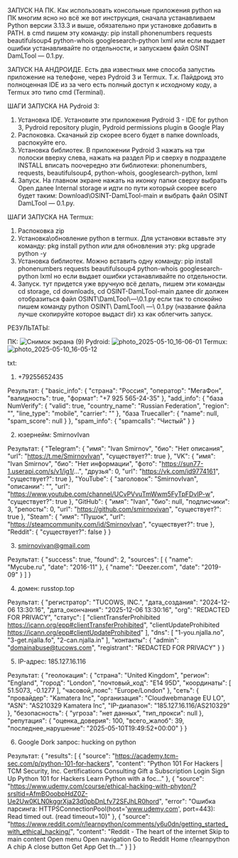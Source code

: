 ЗАПУСК НА ПК.
Как использовать консольные приложения python на ПК многим ясно но всё же вот инструкция, сначала устанавливаем Python версии 3.13.3 и выше, обязательно при установке добавить в PATH. в cmd пишем эту команду: pip install phonenumbers requests beautifulsoup4 python-whois googlesearch-python lxml или если выдает ошибки устанавливайте по отдельности, и запускаем файл OSINT DamLTool — 0.1.py.

ЗАПУСК НА АНДРОИДЕ.
Есть два известных мне способа запустиь приложение на телефоне, через Pydroid 3 и Termux. Т.к. Пайдроид это полноценная IDE из за чего есть полный доступ к исходному коду, а Termux это типо cmd (Terminal).

ШАГИ ЗАПУСКА НА Pydroid 3:
1. Установка IDE. Установите эти приложения Pydroid 3 - IDE for python 3, Pydroid repository plugin, Pydroid permissions plugin в Google Play
2. Распоковка. Скачаный zip скорее всего будет в папке downloads, распокуйте его.
3. Установка библиотек. В приложении Pydroid 3 нажать на три полоски вверху слева, нажать на раздел Pip и сверху в подразделе INSTALL вписать поочередно эти библиотеки: phonenumbers, requests, beautifulsoup4, python-whois, googlesearch-python, lxml
4. Запуск. На главном экране нажать на иконку папки сверху выбрать Open далее Internal storage и идти по пути который скорее всего будет таким: Download\OSINT-DamLTool-main и выбрать файл OSINT DamLTool — 0.1.py.

ШАГИ ЗАПУСКА НА Termux:
1. Распоковка zip
2. Установка\обновление python в termux. Для установки вставьте эту команду: pkg install python или для обновления эту: pkg upgrade python -y
3. Установка библиотек. Можно вставить одну команду: pip install phonenumbers requests beautifulsoup4 python-whois googlesearch-python lxml но если выдает ошибки устанавливайте по отдельности.
4. Запуск. тут придется уже вручную всё делать, пишем эти команды cd storage, cd downloads, cd OSINT-DamLTool-main далее dir должен отобразиться файл OSINT\DamLTool\—\0.1.py если так то спокойно пишем команду python OSINT\ DamLTool\ —\ 0.1.py (название файла лучше скопируйте которое выдаст dir) хз как облегчить запуск.

РЕЗУЛЬТАТЫ:

ПК:
![Снимок экрана (9)](https://github.com/user-attachments/assets/b5e8e64d-7e28-417f-8a9b-39a564813045)
Pydroid:
![photo_2025-05-10_16-06-01](https://github.com/user-attachments/assets/fac013c0-42ee-466d-9494-9ef6ff634540)
Termux:
![photo_2025-05-10_16-05-12](https://github.com/user-attachments/assets/c7247777-6a9f-497f-a029-7398c6bde9a8)

txt:
1. +79255652435

Результат:
{
  "basic_info": {
    "страна": "Россия",
    "оператор": "МегаФон",
    "валидность": true,
    "формат": "+7 925 565-24-35"
  },
  "add_info": {
    "база NumVerify": {
      "valid": true,
      "country_name": "Russian Federation",
      "region": "",
      "line_type": "mobile",
      "carrier": ""
    },
    "база Truecaller": {
      "name": null,
      "spam_score": null
    }
  },
  "spam_info": {
    "spamcalls": "Чистый"
  }
}

2. юзернейм: SmirnovIvan

Результат:
{
  "Telegram": {
    "имя": "Ivan Smirnov",
    "био": "Нет описания",
    "url": "https://t.me/SmirnovIvan",
    "существует?": true
  },
  "VK": {
    "имя": "Ivan Smirnov",
    "био": "Нет информации",
    "фото": "https://sun77-1.userapi.com/s/v1/ig1/...",
    "друзья": 0,
    "url": "https://vk.com/id9774161",
    "существует?": true
  },
  "YouTube": {
    "заголовок": "SmirnovIvan",
    "описании": "",
    "url": "https://www.youtube.com/channel/UCvPVvuTmWwm5FyTpFDvIP-w",
    "существует?": true
  },
  "GitHub": {
    "имя": "Ivan",
    "био": null,
    "подписчики": 3,
    "репосты": 0,
    "url": "https://github.com/smirnovivan",
    "существует?": true
  },
  "Steam": {
    "имя": "Пушок",
    "url": "https://steamcommunity.com/id/SmirnovIvan",
    "существует?": true
  },
  "Reddit": {
    "существует?": false
  }
}

3. smirnovivan@gmail.com

Результат:
{
  "success": true,
  "found": 2,
  "sources": [
    {
      "name": "Mycube.ru",
      "date": "2016-11"
    },
    {
      "name": "Deezer.com",
      "date": "2019-09"
    }
  ]
}

4. домен: russtop.top

Результат:
{
  "регистратор": "TUCOWS, INC.",
  "дата_создания": "2024-12-06 13:30:16",
  "дата_окончания": "2025-12-06 13:30:16",
  "org": "REDACTED FOR PRIVACY",
  "статус": [
    "clientTransferProhibited https://icann.org/epp#clientTransferProhibited",
    "clientUpdateProhibited https://icann.org/epp#clientUpdateProhibited"
  ],
  "dns": [
    "1-you.njalla.no",
    "3-get.njalla.fo",
    "2-can.njalla.in"
  ],
  "контакты": {
    "admin": "domainabuse@tucows.com",
    "registrant": "REDACTED FOR PRIVACY"
  }
}

5. IP-адрес: 185.127.16.116

Результат:
{
  "геолокация": {
    "страна": "United Kingdom",
    "регион": "England",
    "город": "London",
    "почтовый_код": "E14 95D",
    "координаты": [
      51.5073,
      -0.1277
    ],
    "часовой_пояс": "Europe/London"
  },
  "сеть": {
    "провайдер": "Kamatera Inc",
    "организация": "Cloudwebmanage EU LO",
    "ASN": "AS210329 Kamatera Inc",
    "IP-диапазон": "185.127.16.116/AS210329"
  },
  "безопасность": {
    "угроза": "нет данных",
    "тип_прокси": null
  },
  "репутация": {
    "оценка_доверия": 100,
    "всего_жалоб": 39,
    "последнее_нарушение": "2025-05-10T19:49:52+00:00"
  }
}

6. Google Dork запрос: hucking on python

Результат:
{
  "results": [
    {
      "source": "https://academy.tcm-sec.com/p/python-101-for-hackers",
      "content": "Python 101 For Hackers | TCM Security, Inc. Certifications Consulting Gift a Subscription Login Sign Up Python 101 for Hackers Learn Python with a foc..."
    },
    {
      "source": "https://www.udemy.com/course/ethical-hacking-with-phyton/?srsltid=AfmBOoobpHdZ0Z-Ue2Uw0KLN0kggrXja23d0pbDnLfv72SFJhLR0hord",
      "error": "Ошибка парсинга: HTTPSConnectionPool(host='www.udemy.com', port=443): Read timed out. (read timeout=10)"
    },
    {
      "source": "https://www.reddit.com/r/learnpython/comments/y6u0dn/getting_started_with_ethical_hacking/",
      "content": "Reddit - The heart of the internet Skip to main content Open menu Open navigation Go to Reddit Home r/learnpython A chip A close button Get App Get th..."
    }
  ]
}
